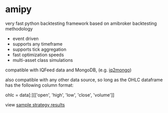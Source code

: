 # amipy
very fast python backtesting framework based on amibroker backtesting methodology

- event driven
- supports any timeframe
- supports tick aggregation
- fast optimization speeds
- multi-asset class simulations

compatible with IQFeed data and MongoDB,  (e.g. [iq2mongo](https://github.com/Quantmatic/iq2mongo))

also compatible with any other data source, so long as the OHLC dataframe has the following column format:

ohlc = data[:][['open', 'high', 'low', 'close', 'volume']]

view [sample strategy results](https://github.com/Quantmatic/amipy/blob/master/examples/BollingerCMF.ipynb)
